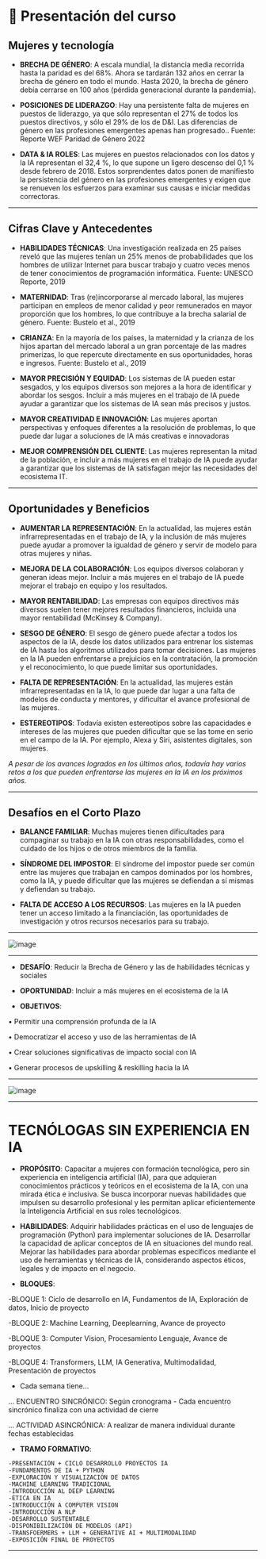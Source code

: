 # 💾 Presentación del curso

## Mujeres y tecnología

- **BRECHA DE GÉNERO**: A escala mundial, la distancia media recorrida hasta la paridad es del 68%. Ahora se tardarán 132 años en cerrar la brecha de género en todo el mundo. Hasta 2020, la brecha de género debía cerrarse en 100 años (pérdida generacional durante la pandemia).

- **POSICIONES DE LIDERAZGO**: Hay una persistente falta de mujeres en puestos de liderazgo, ya que sólo representan el 27% de todos los puestos directivos, y sólo el 29% de los de D&I. Las diferencias de género en las profesiones emergentes apenas han progresado..
Fuente: Reporte WEF Paridad de Género 2022

- **DATA & IA ROLES**: Las mujeres en puestos relacionados con los datos y la IA representan el 32,4 %, lo que supone un ligero descenso del 0,1 % desde febrero de 2018. Estos sorprendentes datos ponen de manifiesto la persistencia del género en las profesiones emergentes y exigen que se renueven los esfuerzos para examinar sus causas e iniciar medidas correctoras.

---

## Cifras Clave y Antecedentes

- **HABILIDADES TÉCNICAS**: Una investigación realizada en 25 países reveló que las mujeres tenían un 25% menos de probabilidades que los hombres de utilizar Internet para buscar trabajo y cuatro veces menos de tener conocimientos de programación informática.
Fuente: UNESCO Reporte, 2019

- **MATERNIDAD**: Tras (re)incorporarse al mercado laboral, las mujeres participan en empleos de menor calidad y peor remunerados en mayor proporción que los hombres, lo que contribuye a la brecha salarial de género.
Fuente: Bustelo et al., 2019

- **CRIANZA**: En la mayoría de los países, la maternidad y la crianza de los hijos apartan del mercado laboral a un gran porcentaje de las madres primerizas, lo que repercute directamente en sus oportunidades, horas e ingresos.
Fuente: Bustelo et al., 2019

- **MAYOR PRECISIÓN Y EQUIDAD**: Los sistemas de IA pueden estar sesgados, y los equipos diversos son mejores a la hora de identificar y abordar los sesgos. Incluir a más mujeres en el trabajo de IA puede ayudar a garantizar que los sistemas de IA sean más precisos y justos.

- **MAYOR CREATIVIDAD E INNOVACIÓN**: Las mujeres aportan perspectivas y enfoques diferentes a la resolución de problemas, lo que puede dar lugar a soluciones de IA más creativas e innovadoras

- **MEJOR COMPRENSIÓN DEL CLIENTE**: Las mujeres representan la mitad de la población, e incluir a más mujeres en el trabajo de IA puede ayudar a garantizar que los sistemas de IA satisfagan mejor las necesidades del ecosistema IT.

---

## Oportunidades y Beneficios

- **AUMENTAR LA REPRESENTACIÓN**: En la actualidad, las mujeres están infrarrepresentadas en el trabajo de IA, y la inclusión de más mujeres puede ayudar a
promover la igualdad de género y servir de modelo para otras mujeres y niñas.

- **MEJORA DE LA COLABORACIÓN**: Los equipos diversos colaboran y generan ideas mejor. Incluir a más mujeres en el trabajo de IA puede mejorar el trabajo en equipo y los
resultados.

- **MAYOR RENTABILIDAD**: Las empresas con equipos directivos más diversos suelen
tener mejores resultados financieros, incluida una mayor rentabilidad (McKinsey & Company).

- **SESGO DE GÉNERO**: El sesgo de género puede afectar a todos los aspectos de la IA, desde los datos utilizados para entrenar los sistemas de IA hasta los algoritmos utilizados para tomar decisiones. Las mujeres en la IA pueden enfrentarse a prejuicios en la contratación, la promoción y el reconocimiento, lo que puede limitar sus
oportunidades. 

- **FALTA DE REPRESENTACIÓN**: En la actualidad, las mujeres están infrarrepresentadas en la IA, lo que puede dar lugar a una falta de modelos de conducta y mentores, y
dificultar el avance profesional de las mujeres.

- **ESTEREOTIPOS**: Todavía existen estereotipos sobre las capacidades e intereses de las mujeres que pueden dificultar que se las tome en serio en el campo de la IA. Por ejemplo, Alexa y Siri, asistentes digitales, son mujeres.


*A pesar de los avances logrados en los últimos años, todavía hay varios retos a los que pueden enfrentarse las mujeres en la IA en los próximos años.*

---

## Desafíos en el Corto Plazo

- **BALANCE FAMILIAR**: Muchas mujeres tienen dificultades para compaginar su trabajo en la IA con otras responsabilidades, como el cuidado de los hijos o de otros miembros de la familia.

- **SÍNDROME DEL IMPOSTOR**: El síndrome del impostor puede ser común entre las mujeres que trabajan en campos dominados por los hombres, como la IA, y puede dificultar que las mujeres se defiendan a sí mismas y defiendan su trabajo.

- **FALTA DE ACCESO A LOS RECURSOS**: Las mujeres en la IA pueden tener un acceso limitado a la financiación, las oportunidades de investigación y otros recursos necesarios para su trabajo.


---

![image](https://github.com/eugenia1984/IA/assets/72580574/af38c3aa-558e-4590-b73a-30801615ac5e)

---

- **DESAFÍO**: Reducir la Brecha de Género y las de habilidades técnicas y sociales

- **OPORTUNIDAD**: Incluir a más mujeres en el ecosistema de la IA

- **OBJETIVOS**:

• Permitir una comprensión profunda de la IA

• Democratizar el acceso y uso de las herramientas de IA

• Crear soluciones significativas de impacto social con IA

• Generar procesos de upskilling & reskilling hacia la IA

---

![image](https://github.com/eugenia1984/IA/assets/72580574/94ffdde4-8014-41be-af31-d68e6077466a)

---

# TECNÓLOGAS SIN EXPERIENCIA EN IA

- **PROPÓSITO**: Capacitar a mujeres con formación tecnológica, pero sin experiencia en inteligencia artificial (IA), para que adquieran conocimientos prácticos y teóricos en el ecosistema de la IA, con una mirada ética e inclusiva. Se busca incorporar nuevas habilidades que impulsen su desarrollo profesional y les permitan aplicar eficientemente la Inteligencia Artificial en sus roles tecnológicos.

- **HABILIDADES**: Adquirir habilidades prácticas en el uso de lenguajes de programación (Python) para
implementar soluciones de IA. Desarrollar la capacidad de aplicar conceptos de IA en situaciones del mundo real. Mejorar las habilidades para abordar problemas específicos mediante el uso de herramientas y técnicas de IA, considerando aspectos éticos, legales y de impacto en el negocio.

- **BLOQUES**:

-BLOQUE 1: Ciclo de desarrollo en IA, Fundamentos de IA, Exploración de datos, Inicio de proyecto

-BLOQUE 2: Machine Learning, Deeplearning, Avance de proyecto

-BLOQUE 3: Computer Vision, Procesamiento Lenguaje, Avance de proyectos

-BLOQUE 4: Transformers, LLM, IA Generativa, Multimodalidad, Presentación de proyectos

- Cada semana tiene...

... ENCUENTRO SINCRÓNICO: Según cronograma - Cada encuentro sincrónico finaliza con una actividad
de cierre

... ACTIVIDAD ASINCRÓNICA:  A realizar de manera individual durante fechas establecidas

- **TRAMO FORMATIVO**:

```
-PRESENTACIÓN + CICLO DESARROLLO PROYECTOS IA
-FUNDAMENTOS DE IA + PYTHON
-EXPLORACIÓN Y VISUALIZACIÓN DE DATOS
-MACHINE LEARNING TRADICIONAL
-INTRODUCCIÓN AL DEEP LEARNING
-ÉTICA EN IA
-INTRODUCCIÓN A COMPUTER VISION
-INTRODUCCIÓN A NLP
-DESARROLLO SUSTENTABLE
-DISPONIBILIZACIÓN DE MODELOS (API)
-TRANSFOERMERS + LLM + GENERATIVE AI + MULTIMODALIDAD
-EXPOSICIÓN FINAL DE PROYECTOS
```

---



